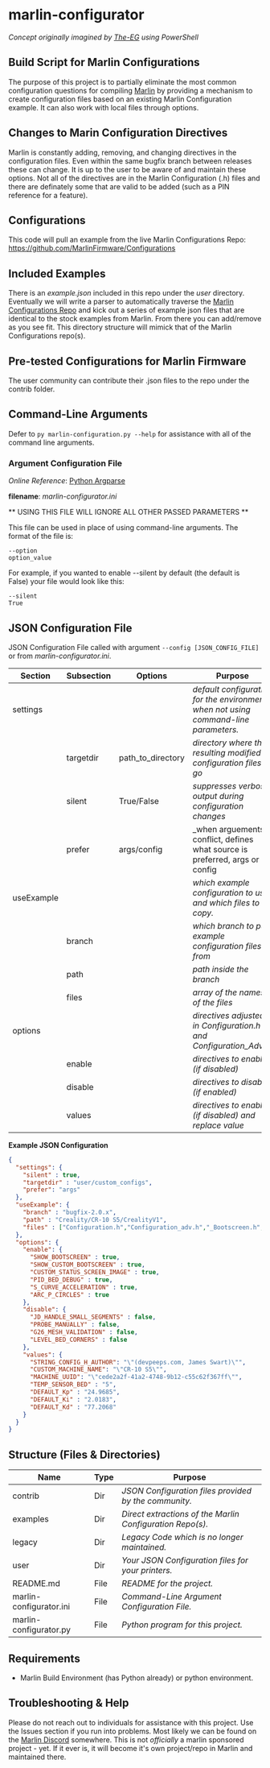 # marlin-configurator
_Concept originally imagined by [The-EG](https://github.com/The-EG) using PowerShell_

## Build Script for Marlin Configurations
The purpose of this project is to partially eliminate the most common configuration questions for compiling [Marlin](https://github.com/MarlinFirmware/Marlin) by providing a mechanism to create configuration files based on an existing Marlin Configuration example.  It can also work with local files through options. 

## Changes to Marin Configuration Directives
Marlin is constantly adding, removing, and changing directives in the configuration files. Even within the same bugfix branch between releases these can change. It is up to the user to be aware of and maintain these options. Not all of the directives are in the Marlin Configuration (.h) files and there are definately some that are valid to be added (such as a PIN reference for a feature). 

## Configurations
This code will pull an example from the live Marlin Configurations Repo:
https://github.com/MarlinFirmware/Configurations

## Included Examples
There is an _example.json_ included in this repo under the _user_ directory. Eventually we will write a parser to automatically traverse the [Marlin Configurations Repo](https://github.com/MarlinFirmware/Configurations) and kick out a series of example json files that are identical to the stock examples from Marlin. From there you can add/remove as you see fit. This directory structure will mimick that of the Marlin Configurations repo(s).

## Pre-tested Configurations for Marlin Firmware
The user community can contribute their .json files to the repo under the contrib folder. 

## Command-Line Arguments
Defer to `py marlin-configuration.py --help` for assistance with all of the command line arguments.

### Argument Configuration File
_Online Reference_: [Python Argparse](https://docs.python.org/3/library/argparse.html#fromfile-prefix-chars)

**filename**: _marlin-configurator.ini_

** USING THIS FILE WILL IGNORE ALL OTHER PASSED PARAMETERS **

This file can be used in place of using command-line arguments. The format of the file is:
```
--option
option_value
```

For example, if you wanted to enable --silent by default (the default is False) your file would look like this:
```
--silent
True
```

## JSON Configuration File
JSON Configuration File called with argument `--config [JSON_CONFIG_FILE]` or from _marlin-configurator.ini_.

Section|Subsection|Options|Purpose
---------|---------|---------|---------
settings|||_default configuration for the environment when not using command-line parameters._
||targetdir|path_to_directory|_directory where the resulting modified configuration files go_
||silent|True/False|_suppresses verbose output during configuration changes_
||prefer|args/config|_when arguements conflict, defines what source is preferred, args or config
useExample|||_which example configuration to use and which files to copy._
||branch||_which branch to pull example configuration files from_
||path||_path inside the branch_
||files||_array of the names of the files_
options|||_directives adjusted in Configuration.h and Configuration_Adv.h._
||enable||_directives to enable (if disabled)_
||disable||_directives to disable (if enabled)_
||values||_directives to enable (if disabled) and replace value_

**Example JSON Configuration**
```json
{  
  "settings": {
    "silent" : true,
    "targetdir" : "user/custom_configs",
    "prefer": "args"
  },
  "useExample": {
    "branch" : "bugfix-2.0.x",
    "path" : "Creality/CR-10 S5/CrealityV1",
    "files" : ["Configuration.h","Configuration_adv.h","_Bootscreen.h","_Statusscreen.h"]
  },
  "options": {
    "enable": {
      "SHOW_BOOTSCREEN" : true,
      "SHOW_CUSTOM_BOOTSCREEN" : true,
      "CUSTOM_STATUS_SCREEN_IMAGE" : true,
      "PID_BED_DEBUG" : true,
      "S_CURVE_ACCELERATION" : true,
      "ARC_P_CIRCLES" : true
    },
    "disable": {
      "JD_HANDLE_SMALL_SEGMENTS" : false,
      "PROBE_MANUALLY" : false,
      "G26_MESH_VALIDATION" : false,
      "LEVEL_BED_CORNERS" : false
    },
    "values": {
      "STRING_CONFIG_H_AUTHOR": "\"(devpeeps.com, James Swart)\"",
      "CUSTOM_MACHINE_NAME": "\"CR-10 S5\"",
      "MACHINE_UUID": "\"cede2a2f-41a2-4748-9b12-c55c62f367ff\"",
      "TEMP_SENSOR_BED" : "5",
      "DEFAULT_Kp" : "24.9685",
      "DEFAULT_Ki" : "2.0183",
      "DEFAULT_Kd" : "77.2068"
    }
  }
}
```

## Structure (Files & Directories)
  Name|Type|Purpose
  --------|---|-------
  contrib|Dir|_JSON Configuration files provided by the community._
  examples|Dir|_Direct extractions of the Marlin Configuration Repo(s)._
  legacy|Dir|_Legacy Code which is no longer maintained._
  user|Dir|_Your JSON Configuration files for your printers._
  README.md|File|_README for the project._
  marlin-configurator.ini|File|_Command-Line Argument Configuration File._
  marlin-configurator.py|File|_Python program for this project._

## Requirements
- Marlin Build Environment (has Python already) or python environment.

## Troubleshooting & Help
Please do not reach out to individuals for assistance with this project. Use the Issues section if you run into problems. Most likely we can be found on the [Marlin Discord](https://discord.gg/ARyMeuBV) somewhere. This is not _officially_ a marlin sponsored project - yet. If it ever is, it will become it's own project/repo in Marlin and maintained there.
